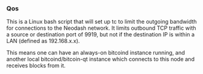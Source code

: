 ### Qos ###

This is a Linux bash script that will set up tc to limit the outgoing bandwidth for connections to the Neodash network. It limits outbound TCP traffic with a source or destination port of 9919, but not if the destination IP is within a LAN (defined as 192.168.x.x).

This means one can have an always-on bitcoind instance running, and another local bitcoind/bitcoin-qt instance which connects to this node and receives blocks from it.
